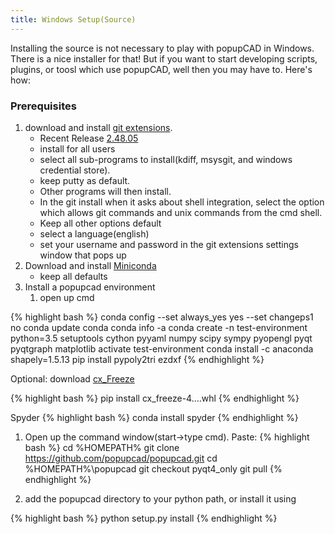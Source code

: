 ```yaml
---
title: Windows Setup(Source)
---
```


Installing the source is not necessary to play with popupCAD in Windows.  There is a nice installer for that!  But if you want to start developing scripts, plugins, or toosl which use popupCAD, well then you may have to.  Here's how:

### Prerequisites
1. download and install [git extensions](https://github.com/gitextensions/gitextensions/releases).
    * Recent Release [2.48.05](https://github.com/gitextensions/gitextensions/releases/download/v2.48.05/GitExtensions-2.48.05-SetupComplete.msi)
    * install for all users
    * select all sub-programs to install(kdiff, msysgit, and windows credential store).
    * keep putty as default.
    * Other programs will then install.
    * In the git install when it asks about shell integration, select the option which allows git commands and unix commands from the cmd shell.
    * Keep all other options default
    * select a language(english)
    * set your username and password in the git extensions settings window that pops up
1. Download and install [Miniconda](https://repo.continuum.io/miniconda/Miniconda3-latest-Windows-x86_64.exe)
    * keep all defaults
1. Install a popupcad environment
    1. open up cmd
    
{% highlight bash %}
conda config --set always_yes yes --set changeps1 no
conda update conda
conda info -a
conda create -n test-environment python=3.5 setuptools cython pyyaml numpy scipy sympy pyopengl pyqt pyqtgraph matplotlib
activate test-environment
conda install -c anaconda shapely=1.5.13
pip install pypoly2tri ezdxf
{% endhighlight %}

Optional:
download [cx_Freeze](http://www.lfd.uci.edu/~gohlke/pythonlibs/#cx_freeze)

{% highlight bash %}
pip install cx_freeze-4....whl
{% endhighlight %}

Spyder
{% highlight bash %}
conda install spyder
{% endhighlight %}

1. Open up the command window(start->type cmd).  Paste:
{% highlight bash %}
cd %HOMEPATH%
git clone https://github.com/popupcad/popupcad.git
cd %HOMEPATH%\popupcad
git checkout pyqt4_only
git pull
{% endhighlight %}

1. add the popupcad directory to your python path, or install it using

{% highlight bash %}
python setup.py install
{% endhighlight %}
